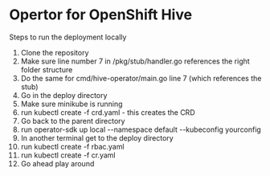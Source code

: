# Opertor for OpenShift Hive

Steps to run the deployment locally

1) Clone the repository
2) Make sure line number 7 in /pkg/stub/handler.go references the right folder structure
3) Do the same for cmd/hive-operator/main.go line 7 (which references the stub)
4) Go in the deploy directory
5) Make sure minikube is running
6) run kubectl create -f crd.yaml - this creates the CRD
7) Go back to the parent directory
8) run operator-sdk up local --namespace default --kubeconfig yourconfig
9) In another terminal get to the deploy directory
10) run kubectl create -f rbac.yaml
11) run kubectl create -f cr.yaml
12) Go ahead play around

